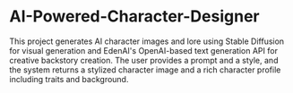 # AI-Powered-Character-Designer

This project generates AI character images and lore using Stable Diffusion for visual generation and EdenAI's OpenAI-based text generation API for creative backstory creation. The user provides a prompt and a style, and the system returns a stylized character image and a rich character profile including traits and background.
